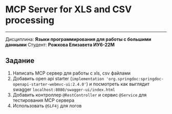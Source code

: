 # MCP Server for XLS and CSV processing

---

Дисциплина: **Языки программирования для работы с большими данными**
Студент: **Рожкова Елизавета ИУ6-22М**

## Задание

1. Написать MCP сервер для работы с xls, csv файлами
2. Добавить open api starter (`implementation 'org.springdoc:springdoc-openapi-starter-webmvc-ui:2.4.0'`) и посмотреть как выглядит swagger `localhost:8080/swagger-ui/index.html`
3. Добавить контроллер `@RestController` и сервис `@Service` для тестирования MCP сервера
4. Использовать `@SLF4j` для логов
